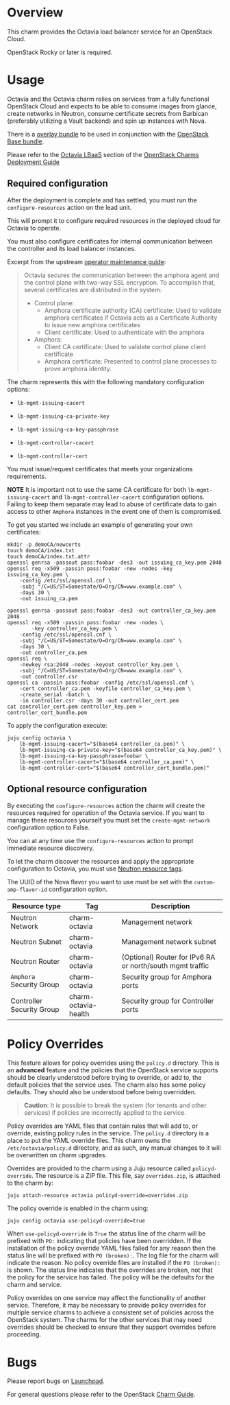# Overview

This charm provides the Octavia load balancer service for an OpenStack Cloud.

OpenStack Rocky or later is required.

# Usage

Octavia and the Octavia charm relies on services from a fully functional OpenStack Cloud and expects to be able to consume images from glance, create networks in Neutron, consume certificate secrets from Barbican (preferably utilizing a Vault backend) and spin up instances with Nova.

There is a [overlay bundle](https://github.com/openstack-charmers/openstack-bundles/blob/master/stable/overlays/loadbalancer-octavia.yaml) to be used in conjunction with the [OpenStack Base bundle](https://jujucharms.com/openstack-base/).

Please refer to the [Octavia LBaaS](https://docs.openstack.org/project-deploy-guide/charm-deployment-guide/latest/app-octavia.html) section of the [OpenStack Charms Deployment Guide](https://docs.openstack.org/project-deploy-guide/charm-deployment-guide/latest/index.html)

## Required configuration

After the deployment is complete and has settled, you must run the `configure-resources` action on the lead unit.

This will prompt it to configure required resources in the deployed cloud for Octavia to operate.

You must also configure certificates for internal communication between the controller and its load balancer instances.

Excerpt from the upstream [operator maintenance guide](https://docs.openstack.org/octavia/latest/admin/guides/operator-maintenance.html#rotating-cryptographic-certificates):

> Octavia secures the communication between the amphora agent and the control plane with two-way SSL encryption. To accomplish that, several certificates are distributed in the system:
>
> * Control plane:
>   * Amphora certificate authority (CA) certificate: Used to validate amphora certificates if Octavia acts as a Certificate Authority to issue new amphora certificates
>   * Client certificate: Used to authenticate with the amphora
> * Amphora:
>   * Client CA certificate: Used to validate control plane client certificate
>   * Amphora certificate: Presented to control plane processes to prove amphora identity.

The charm represents this with the following mandatory configuration options:

- `lb-mgmt-issuing-cacert`

- `lb-mgmt-issuing-ca-private-key`

- `lb-mgmt-issuing-ca-key-passphrase`

- `lb-mgmt-controller-cacert`

- `lb-mgmt-controller-cert`

You must issue/request certificates that meets your organizations requirements.

__NOTE__ It is important not to use the same CA certificate for both `lb-mgmt-issuing-cacert` and `lb-mgmt-controller-cacert` configuration options.  Failing to keep them separate may lead to abuse of certificate data to gain access to other ``Amphora`` instances in the event one of them is compromised.

To get you started we include an example of generating your own certificates:

    mkdir -p demoCA/newcerts
    touch demoCA/index.txt
    touch demoCA/index.txt.attr
    openssl genrsa -passout pass:foobar -des3 -out issuing_ca_key.pem 2048
    openssl req -x509 -passin pass:foobar -new -nodes -key issuing_ca_key.pem \
        -config /etc/ssl/openssl.cnf \
        -subj "/C=US/ST=Somestate/O=Org/CN=www.example.com" \
        -days 30 \
        -out issuing_ca.pem

    openssl genrsa -passout pass:foobar -des3 -out controller_ca_key.pem 2048
    openssl req -x509 -passin pass:foobar -new -nodes \
            -key controller_ca_key.pem \
        -config /etc/ssl/openssl.cnf \
        -subj "/C=US/ST=Somestate/O=Org/CN=www.example.com" \
        -days 30 \
        -out controller_ca.pem
    openssl req \
        -newkey rsa:2048 -nodes -keyout controller_key.pem \
        -subj "/C=US/ST=Somestate/O=Org/CN=www.example.com" \
        -out controller.csr
    openssl ca -passin pass:foobar -config /etc/ssl/openssl.cnf \
        -cert controller_ca.pem -keyfile controller_ca_key.pem \
        -create_serial -batch \
        -in controller.csr -days 30 -out controller_cert.pem
    cat controller_cert.pem controller_key.pem > controller_cert_bundle.pem

To apply the configuration execute:

    juju config octavia \
        lb-mgmt-issuing-cacert="$(base64 controller_ca.pem)" \
        lb-mgmt-issuing-ca-private-key="$(base64 controller_ca_key.pem)" \
        lb-mgmt-issuing-ca-key-passphrase=foobar \
        lb-mgmt-controller-cacert="$(base64 controller_ca.pem)" \
        lb-mgmt-controller-cert="$(base64 controller_cert_bundle.pem)"

## Optional resource configuration

By executing the `configure-resources` action the charm will create the resources required for operation of the Octavia service.  If you want to manage these resources yourself you must set the `create-mgmt-network` configuration option to False.

You can at any time use the `configure-resources` action to prompt immediate resource discovery.

To let the charm discover the resources and apply the appropriate configuration
to Octavia, you must use [Neutron resource tags](https://docs.openstack.org/neutron/latest/contributor/internals/tag.html).

The UUID of the Nova flavor you want to use must be set with the
`custom-amp-flavor-id` configuration option.

| Resource type             | Tag                  | Description                                               |
| ------------------------- | -------------------- | --------------------------------------------------------- |
| Neutron Network           | charm-octavia        | Management network                                        |
| Neutron Subnet            | charm-octavia        | Management network subnet                                 |
| Neutron Router            | charm-octavia        | (Optional) Router for IPv6 RA or north/south mgmt traffic |
| `Amphora` Security Group  | charm-octavia        | Security group for Amphora ports                          |
| Controller Security Group | charm-octavia-health | Security group for Controller ports                       |

# Policy Overrides

This feature allows for policy overrides using the `policy.d` directory.  This
is an **advanced** feature and the policies that the OpenStack service supports
should be clearly understood before trying to override, or
add to, the default policies that the service uses.  The charm also has some
policy defaults.  They should also be understood before being overridden.

> **Caution**: It is possible to break the system (for tenants and other
  services) if policies are incorrectly applied to the service.

Policy overrides are YAML files that contain rules that will add to, or
override, existing policy rules in the service.  The `policy.d` directory is
a place to put the YAML override files.  This charm owns the
`/etc/octavia/policy.d` directory, and as such, any manual changes to it will
be overwritten on charm upgrades.

Overrides are provided to the charm using a Juju resource called
`policyd-override`.  The resource is a ZIP file.  This file, say
`overrides.zip`, is attached to the charm by:

    juju attach-resource octavia policyd-override=overrides.zip

The policy override is enabled in the charm using:

    juju config octavia use-policyd-override=true

When `use-policyd-override` is `True` the status line of the charm will be
prefixed with `PO:` indicating that policies have been overridden.  If the
installation of the policy override YAML files failed for any reason then the
status line will be prefixed with `PO (broken):`.  The log file for the charm
will indicate the reason.  No policy override files are installed if the `PO
(broken):` is shown.  The status line indicates that the overrides are broken,
not that the policy for the service has failed. The policy will be the defaults
for the charm and service.

Policy overrides on one service may affect the functionality of another
service. Therefore, it may be necessary to provide policy overrides for
multiple service charms to achieve a consistent set of policies across the
OpenStack system.  The charms for the other services that may need overrides
should be checked to ensure that they support overrides before proceeding.

# Bugs

Please report bugs on [Launchpad](https://bugs.launchpad.net/charm-octavia/+filebug).

For general questions please refer to the OpenStack [Charm Guide](https://docs.openstack.org/charm-guide/latest/).
